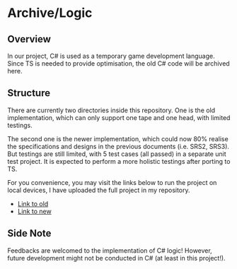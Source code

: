 # Archive/Logic

## Overview

In our project, C# is used as a temporary game development language. Since TS is needed to provide optimisation, the old C# code will be archived here.

## Structure

There are currently two directories inside this repository. One is the old implementation, which can only support one tape and one head, with limited testings.

The second one is the newer implementation, which could now 80% realise the specifications and designs in the previous documents (i.e. SRS2, SRS3). But testings are still limited, with 5 test cases (all passed) in a separate unit test project. It is expected to perform a more holistic testings after porting to TS.

For you convenience, you may visit the links below to run the project on local devices, I have uploaded the full project in my repository.

- [Link to old](https://github.com/fungusan/Turing_Machine_Simulation_Old)
- [Link to new](https://github.com/fungusan/Turing_Machine_Simulation)

## Side Note

Feedbacks are welcomed to the implementation of C# logic! However, future development might not be conducted in C# (at least in this project!).